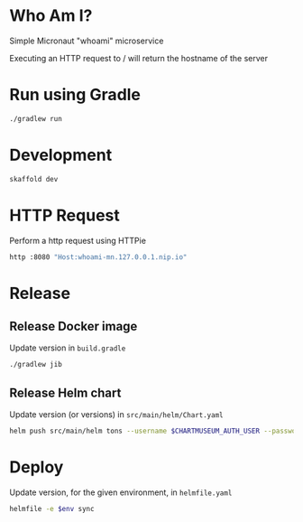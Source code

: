 # Who Am I?
Simple Micronaut "whoami" microservice

Executing an HTTP request to / will return the hostname of the server

# Run using Gradle
```bash
./gradlew run
```

# Development
```bash
skaffold dev
```

# HTTP Request
Perform a http request using HTTPie

```bash
http :8080 "Host:whoami-mn.127.0.0.1.nip.io"
```

# Release
## Release Docker image
Update version in `build.gradle`

```bash
./gradlew jib
```

## Release Helm chart
Update version (or versions) in `src/main/helm/Chart.yaml`

```bash
helm push src/main/helm tons --username $CHARTMUSEUM_AUTH_USER --password $CHARTMUSEUM_AUTH_PASS
```

# Deploy
Update version, for the given environment, in `helmfile.yaml`

```bash
helmfile -e $env sync
```
